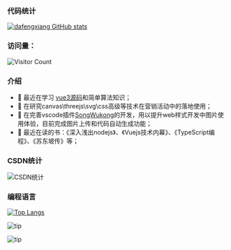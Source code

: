 ### 代码统计

[![dafengxiang GitHub stats](https://github-readme-stats.vercel.app/api?username=dafengxiang&show_icons=true&theme=tokyonight)](https://github.com/anuraghazra/github-readme-stats)

### 访问量：
![Visitor Count](https://profile-counter.glitch.me/dafengxiang/count.svg?theme=tokyonight)

### 介绍
- 🔭 最近在学习 [vue3源码](https://github.com/vuejs/core)和简单算法知识；
- 🌟 在研究canvas\threejs\svg\css高级等技术在营销活动中的落地使用；
- 🌱 在完善vscode插件[SongWukong](https://marketplace.visualstudio.com/items?itemName=dafengxiang.SongWukong)的开发，用以提升web样式开发中图片使用体验，目前完成图片上传和代码自动生成功能；
- 📖 最近在读的书：《深入浅出nodejs》、《Vuejs技术内幕》、《TypeScript编程》、《苏东坡传》等；

### CSDN统计

![CSDN统计](https://stats.justsong.cn/api/csdn?id=weixin_44658445&theme=tokyonight&lang=zh-CN)

### 编程语言

[![Top Langs](https://github-readme-stats.vercel.app/api/top-langs/?username=dafengxiang&layout=compact&theme=tokyonight)](https://github.com/anuraghazra/github-readme-stats)


![tip](https://badgen.net/badge/node/16.0.1/orange?icon=node)

![tip](https://badgen.net/badge/vue/2.7.10/green?icon=vue)
